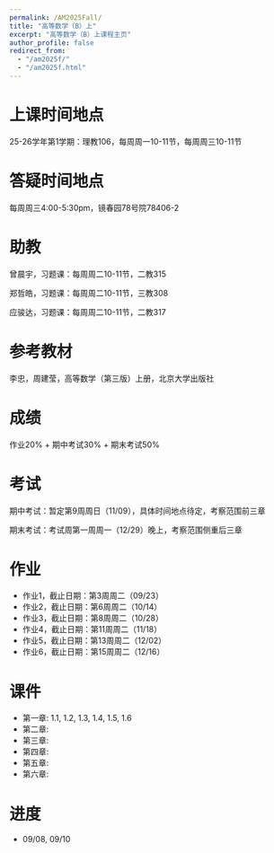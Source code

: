 ```yaml
---
permalink: /AM2025Fall/
title: "高等数学（B）上"
excerpt: "高等数学（B）上课程主页"
author_profile: false
redirect_from: 
  - "/am2025f/"
  - "/am2025f.html"
---
```


上课时间地点
======
25-26学年第1学期：理教106，每周周一10-11节，每周周三10-11节

答疑时间地点
======
每周周三4:00-5:30pm，镜春园78号院78406-2

助教
======
曾晨宇，习题课：每周周二10-11节，二教315

郑哲皓，习题课：每周周二10-11节，三教308

应骏达，习题课：每周周二10-11节，二教317

参考教材
======
李忠，周建莹，高等数学（第三版）上册，北京大学出版社

成绩
======
作业20% + 期中考试30% + 期末考试50%

考试
======
期中考试：暂定第9周周日（11/09），具体时间地点待定，考察范围前三章

期末考试：考试周第一周周一（12/29）晚上，考察范围侧重后三章

作业
======
* 作业1，截止日期：第3周周二（09/23）
* 作业2，截止日期：第6周周二（10/14）
* 作业3，截止日期：第8周周二（10/28）
* 作业4，截止日期：第11周周二（11/18）
* 作业5，截止日期：第13周周二（12/02）
* 作业6，截止日期：第15周周二（12/16）

课件
======
* 第一章: 1.1, 1.2, 1.3, 1.4, 1.5, 1.6
* 第二章:
* 第三章:
* 第四章:
* 第五章:
* 第六章:

进度
======
* 09/08, 09/10

